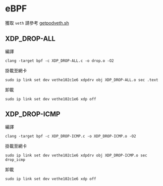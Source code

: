 # eBPF
獲取 `veth` 請參考 [getpodveth.sh](https://github.com/vincent5753/MASTER-VP/blob/main/getpodveth.sh)
## XDP_DROP-ALL
編譯
```
clang -target bpf -c XDP_DROP-ALL.c -o drop.o -O2
```

掛載至網卡
```
sudo ip link set dev vethe102c1e6 xdpdrv obj XDP_DROP-ALL.o sec .text
```

卸載
```
sudo ip link set dev vethe102c1e6 xdp off
```

## XDP_DROP-ICMP
編譯
```
clang -target bpf -c XDP_DROP-ICMP.c -o XDP_DROP-ICMP.o -O2
```

掛載至網卡
```
sudo ip link set dev vethe102c1e6 xdpdrv obj XDP_DROP-ICMP.o sec drop_icmp
```

卸載
```
sudo ip link set dev vethe102c1e6 xdp off
```
